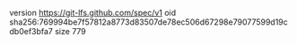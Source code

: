 version https://git-lfs.github.com/spec/v1
oid sha256:769994be7f57812a8773d83507de78ec506d67298e79077599d19cdb0ef3bfa7
size 779
